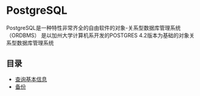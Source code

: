# PostgreSQL

PostgreSQL是一种特性非常齐全的自由软件的对象-关系型数据库管理系统（ORDBMS）
是以加州大学计算机系开发的POSTGRES 4.2版本为基础的对象关系型数据库管理系统

## 目录

- [查询基本信息](01_base.sql)
- [备份](02_pgdump.md)

